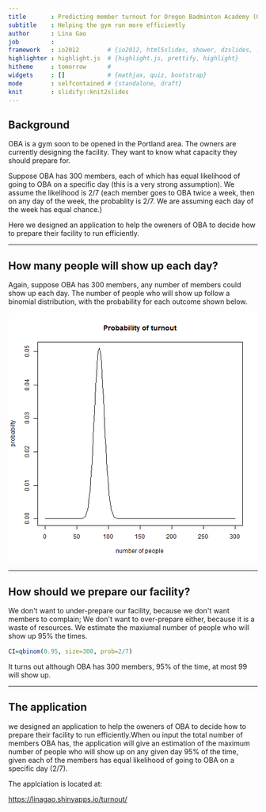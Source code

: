 ```yaml
---
title       : Predicting member turnout for Oregon Badminton Academy (OBA)
subtitle    : Helping the gym run more efficiently
author      : Lina Gao
job         : 
framework   : io2012        # {io2012, html5slides, shower, dzslides, ...}
highlighter : highlight.js  # {highlight.js, prettify, highlight}
hitheme     : tomorrow      # 
widgets     : []            # {mathjax, quiz, bootstrap}
mode        : selfcontained # {standalone, draft}
knit        : slidify::knit2slides
---
```


## Background

OBA is a gym soon to be opened in the Portland area. The owners are currently designing the facility. They want to know what capacity they should prepare for.

Suppose OBA has 300 members, each of which has equal likelihood of going to OBA on a specific day (this is a very strong assumption). We assume the likelihood is 2/7 (each member goes to OBA twice a week, then on any day of the week, the probablity is 2/7. We are assuming each day of the week has equal chance.)

Here we designed an application to help the oweners of OBA to decide how to prepare their facility to run efficiently.

--- 

## How many people will show up each day?

Again, suppose OBA has 300 members, any number of members could show up each day. The number of people who will show up follow a binomial distribution, with the probability for each outcome shown below.


![plot of chunk unnamed-chunk-1](assets/fig/unnamed-chunk-1-1.png) 

---

## How should we prepare our facility? 

We don't want to under-prepare our facility, because we don't want members to complain; We don't want to over-prepare either, because it is a waste of resources. We estimate the maxiumal number of people who will show up 95% the times.


```r
CI=qbinom(0.95, size=300, prob=2/7)
```

It turns out although OBA has 300 members, 95% of the time, at most 99 will show up. 

---

## The application

we designed an application to help the oweners of OBA to decide how to prepare their facility to run efficiently.When ou input the total number of members OBA has, the application will give an estimation of the maximum number of people who will show up on any given day 95% of the time, given each of the members has equal likelihood of going to OBA on a specific day (2/7).

The applciation is located at:

https://linagao.shinyapps.io/turnout/
